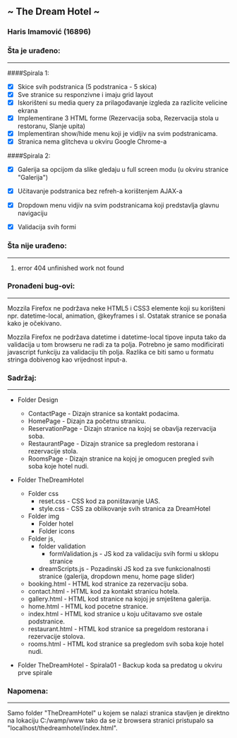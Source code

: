 ﻿## ~ The Dream Hotel ~
### Haris Imamović (16896)


### Šta je urađeno:
- - - -

####Spirala 1:
- [x] Skice svih podstranica (5 podstranica - 5 skica)
- [x] Sve stranice su responzivne i imaju grid layout
- [x] Iskorišteni su media query za prilagođavanje izgleda za razlicite velicine ekrana
- [x] Implementirane 3 HTML forme (Rezervacija soba, Rezervacija stola u restoranu, Slanje upita)
- [x] Implementiran show/hide menu koji je vidljiv na svim podstranicama.
- [x] Stranica nema glitcheva u okviru Google Chrome-a

####Spirala 2:
- [x] Galerija sa opcijom da slike gledaju u full screen modu (u okviru stranice "Galerija")
- [x] Učitavanje podstranica bez refreh-a korištenjem AJAX-a
- [x] Dropdown menu vidjiv na svim podstranicama koji predstavlja glavnu navigaciju
- [x] Validacija svih formi


### Šta nije urađeno: 
- - - -
1. error 404 unfinished work not found


### Pronađeni bug-ovi:
- - - -
Mozzila Firefox ne podržava neke HTML5 i CSS3 elemente koji su korišteni npr. datetime-local, animation, @keyframes i sl.
Ostatak stranice se ponaša kako je očekivano.

Mozzila Firefox ne podržava datetime i datetime-local tipove inputa tako da validacija u tom browseru ne radi za ta polja.
Potrebno je samo modificirati javascript funkciju za validaciju tih polja. Razlika ce biti samo u formatu stringa
dobivenog kao vrijednost input-a. 


### Sadržaj:
- - - -

* Folder Design
	* ContactPage 			- Dizajn stranice sa kontakt podacima.
	* HomePage 			- Dizajn za početnu stranicu.
	* ReservationPage 		- Dizajn stranice na kojoj se obavlja rezervacija soba.
	* RestaurantPage		- Dizajn stranice sa pregledom restorana i rezervacije stola.
	* RoomsPage			- Dizajn stranice na kojoj je omogucen pregled svih soba koje hotel nudi.

* Folder TheDreamHotel
	* Folder css
		* reset.css 		- CSS kod za poništavanje UAS.
		* style.css		- CSS za oblikovanje svih stranica za DreamHotel
	* Folder img
		* Folder hotel
		* Folder icons
	* Folder js¸
		* folder validation
			* formValidation.js - JS kod za validaciju svih formi u sklopu stranice
		* dreamScripts.js	    - Pozadinski JS kod za sve funkcionalnosti stranice (galerija, dropdown menu, home page slider)
	* booking.html			- HTML kod stranice za rezervaciju soba.
	* contact.html			- HTML kod za kontakt stranicu hotela.
	* gallery.html			- HTML kod stranice na kojoj je smještena galerija.
	* home.html			- HTML kod pocetne stranice.
	* index.html			- HTML kod stranice u koju učitavamo sve ostale podstranice.
	* restaurant.html		- HTML kod stranice sa pregeldom restorana i rezervacije stolova.
	* rooms.html			- HTML kod stranice sa pregledom svih soba koje hotel nudi.
* Folder TheDreamHotel - Spirala01	- Backup koda sa predatog u okviru prve spirale

### Napomena:
- - - -

Samo folder "TheDreamHotel" u kojem se nalazi stranica stavljen je direktno na lokaciju C:/wamp/www 
tako da se iz browsera stranici pristupalo sa "localhost/thedreamhotel/index.html".